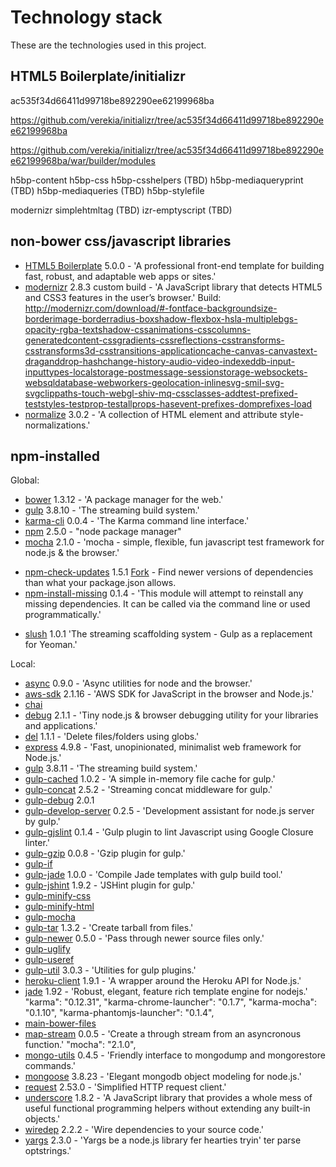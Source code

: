 # Technology stack

These are the technologies used in this project.

## HTML5 Boilerplate/initializr

ac535f34d66411d99718be892290ee62199968ba

https://github.com/verekia/initializr/tree/ac535f34d66411d99718be892290ee62199968ba

https://github.com/verekia/initializr/tree/ac535f34d66411d99718be892290ee62199968ba/war/builder/modules

h5bp-content
h5bp-css
h5bp-csshelpers (TBD)
h5bp-mediaqueryprint (TBD)
h5bp-mediaqueries (TBD)
h5bp-stylefile

modernizr
simplehtmltag (TBD)
izr-emptyscript (TBD)

## non-bower css/javascript libraries
- [HTML5 Boilerplate](https://html5boilerplate.com/) 5.0.0 - 'A professional front-end template for building fast, robust, and adaptable web apps or sites.'
- [modernizr](http://modernizr.com/) 2.8.3 custom build - 'A JavaScript library that detects HTML5 and CSS3 features in the user’s browser.'  Build: http://modernizr.com/download/#-fontface-backgroundsize-borderimage-borderradius-boxshadow-flexbox-hsla-multiplebgs-opacity-rgba-textshadow-cssanimations-csscolumns-generatedcontent-cssgradients-cssreflections-csstransforms-csstransforms3d-csstransitions-applicationcache-canvas-canvastext-draganddrop-hashchange-history-audio-video-indexeddb-input-inputtypes-localstorage-postmessage-sessionstorage-websockets-websqldatabase-webworkers-geolocation-inlinesvg-smil-svg-svgclippaths-touch-webgl-shiv-mq-cssclasses-addtest-prefixed-teststyles-testprop-testallprops-hasevent-prefixes-domprefixes-load
- [normalize](http://necolas.github.io/normalize.css/) 3.0.2 - 'A collection of HTML element and attribute style-normalizations.'

## npm-installed

Global:

- [bower](http://bower.io/) 1.3.12 - 'A package manager for the web.'
- [gulp](http://gulpjs.com/) 3.8.10 - 'The streaming build system.'
- [karma-cli](https://github.com/karma-runner/karma-cli) 0.0.4 - 'The Karma command line interface.'
- [npm](https://npmjs.org/doc/) 2.5.0 - "node package manager"
- [mocha](https://github.com/mochajs/mocha) 2.1.0 - 'mocha - simple, flexible, fun javascript test framework for node.js & the browser.'
* [npm-check-updates](https://www.npmjs.org/package/npm-check-updates) 1.5.1 [Fork](https://github.com/EATechnologies/npm-check-updates) - Find newer versions of dependencies than what your package.json allows.
* [npm-install-missing](https://www.npmjs.org/package/npm-install-missing) 0.1.4 - 'This module will attempt to reinstall any missing dependencies. It can be called via the command line or used programmatically.'
- [slush](http://slushjs.github.io/#/) 1.0.1 'The streaming scaffolding system - Gulp as a replacement for Yeoman.'

Local:

- [async](https://github.com/caolan/async) 0.9.0 - 'Async utilities for node and the browser.'
- [aws-sdk]() 2.1.16 - 'AWS SDK for JavaScript in the browser and Node.js.'
- [chai]()
- [debug](https://github.com/visionmedia/debug) 2.1.1 - 'Tiny node.js & browser debugging utility for your libraries and applications.'
- [del](https://github.com/sindresorhus/del) 1.1.1 - 'Delete files/folders using globs.'
- [express](http://expressjs.com/) 4.9.8 - 'Fast, unopinionated, minimalist web framework for Node.js.'
- [gulp](http://gulpjs.com/) 3.8.11 - 'The streaming build system.'
- [gulp-cached](https://github.com/wearefractal/gulp-cached) 1.0.2 - 'A simple in-memory file cache for gulp.'
- [gulp-concat](https://github.com/wearefractal/gulp-concat) 2.5.2 - 'Streaming concat middleware for gulp.'
- [gulp-debug]() 2.0.1
- [gulp-develop-server](https://github.com/narirou/gulp-develop-server) 0.2.5 - 'Development assistant for node.js server by gulp.'
- [gulp-gjslint](https://github.com/TomSeldon/gulp-gjslint) 0.1.4 - 'Gulp plugin to lint Javascript using Google Closure linter.'
- [gulp-gzip](https://github.com/jstuckey/gulp-gzip) 0.0.8 - 'Gzip plugin for gulp.'
- [gulp-if]()
- [gulp-jade](https://github.com/phated/gulp-jade) 1.0.0 - 'Compile Jade templates with gulp build tool.'
- [gulp-jshint](https://github.com/spalger/gulp-jshint) 1.9.2 - 'JSHint plugin for gulp.'
- [gulp-minify-css]()
- [gulp-minify-html]()
- [gulp-mocha]()
- [gulp-tar](https://github.com/sindresorhus/gulp-tar) 1.3.2 - 'Create tarball from files.'
- [gulp-newer](https://github.com/tschaub/gulp-newer) 0.5.0 - 'Pass through newer source files only.'
- [gulp-uglify]()
- [gulp-useref]()
- [gulp-util](https://github.com/gulpjs/gulp-util) 3.0.3 - 'Utilities for gulp plugins.'
- [heroku-client](https://github.com/heroku/node-heroku-client) 1.9.1 - 'A wrapper around the Heroku API for Node.js.'
- [jade](http://jade-lang.com/) 1.92 - 'Robust, elegant, feature rich template engine for nodejs.'
    "karma": "0.12.31",
    "karma-chrome-launcher": "0.1.7",
    "karma-mocha": "0.1.10",
    "karma-phantomjs-launcher": "0.1.4",
- [main-bower-files]()
- [map-stream]() 0.0.5 - 'Create a through stream from an asyncronous function.'
    "mocha": "2.1.0",
- [mongo-utils]() 0.4.5 - 'Friendly interface to mongodump and mongorestore commands.'
- [mongoose](http://mongoosejs.com/) 3.8.23 - 'Elegant mongodb object modeling for node.js.'
- [request]() 2.53.0 - 'Simplified HTTP request client.'
- [underscore](http://underscorejs.org/) 1.8.2 - 'A JavaScript library that provides a whole mess of useful functional programming helpers without extending any built-in objects.'
- [wiredep](https://github.com/taptapship/wiredep) 2.2.2 - 'Wire dependencies to your source code.'
- [yargs](https://github.com/chevex/yargs) 2.3.0 - 'Yargs be a node.js library fer hearties tryin' ter parse optstrings.'
